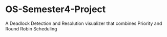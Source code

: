 # OS-Semester4-Project
A Deadlock Detection and Resolution visualizer that combines Priority and Round Robin Scheduling
